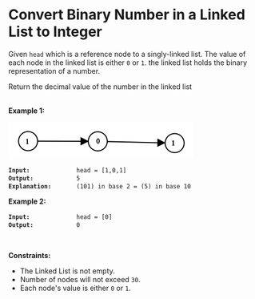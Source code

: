 <!-- markdownlint-disable -->

# Convert Binary Number in a Linked List to Integer

Given `head` which is a reference node to a singly-linked list. The value of each node in the linked list is either `0` or `1`. the linked list holds the binary representation of a number.

Return the decimal value of the number in the linked list<br>
<br>

**Example 1:**

<img src="./img/example1.png">

<pre><code><strong>Input:</strong>             head = [1,0,1]
<strong>Output:</strong>            5
<strong>Explanation:</strong>       (101) in base 2 = (5) in base 10</code></pre>

**Example 2:**

<pre><code><strong>Input:</strong>             head = [0]
<strong>Output:</strong>            0</code></pre>
<br>

**Constraints:**

<ul>
    <li>The Linked List is not empty.</li>
    <li>Number of nodes will not exceed <code>30</code>.</li>
    <li>Each node's value is either <code>0</code> or <code>1</code>.</li>
</ul>
